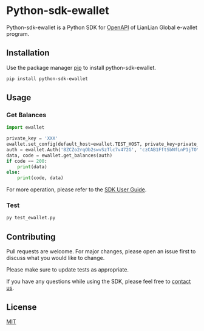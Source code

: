# Python-sdk-ewallet

Python-sdk-ewallet is a Python SDK for [OpenAPI](https://developer.lianlianglobal.com/docs/e-wallet-openapi) of LianLian Global e-wallet program.

## Installation

Use the package manager [pip](https://pip.pypa.io/en/stable/) to install python-sdk-ewallet.

```bash
pip install python-sdk-ewallet
```

## Usage

### Get Balances
```python
import ewallet

private_key = 'XXX'
ewallet.set_config(default_host=ewallet.TEST_HOST, private_key=private_key)
auth = ewallet.Auth('8ZCZo2rqOb2swvSzTlc7v472G', 'czCAB1FftSbNfLnP1jTOYkmg1RtDfecR')
data, code = ewallet.get_balances(auth)
if code == 200:
    print(data)
else:
    print(code, data)
```
For more operation, please refer to the [SDK User Guide](https://developer.lianlianglobal.com/docs/e-wallet-openapi/78xu0xel7j7ao-python-sdk).

### Test
```bash
py test_ewallet.py
```

## Contributing
Pull requests are welcome. For major changes, please open an issue first to discuss what you would like to change.

Please make sure to update tests as appropriate.

If you have any questions while using the SDK, please feel free to [contact us](mailto:tech-ewallet@lianlianpay.com).

## License
[MIT](https://choosealicense.com/licenses/mit/)